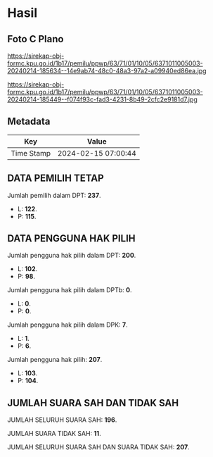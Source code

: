 # Hasil

## Foto C Plano

https://sirekap-obj-formc.kpu.go.id/1b17/pemilu/ppwp/63/71/01/10/05/6371011005003-20240214-185634--14e9ab74-48c0-48a3-97a2-a09940ed86ea.jpg

https://sirekap-obj-formc.kpu.go.id/1b17/pemilu/ppwp/63/71/01/10/05/6371011005003-20240214-185449--f074f93c-fad3-4231-8b49-2cfc2e9181d7.jpg


## Metadata

| Key        | Value               |
| ---------- | ------------------- |
| Time Stamp | 2024-02-15 07:00:44 |


## DATA PEMILIH TETAP

Jumlah pemilih dalam DPT: **237**.
 * L: **122**.
 * P: **115**.

## DATA PENGGUNA HAK PILIH

Jumlah pengguna hak pilih dalam DPT: **200**.
 * L: **102**.
 * P: **98**.

Jumlah pengguna hak pilih dalam DPTb: **0**.
 * L: **0**.
 * P: **0**.

Jumlah pengguna hak pilih dalam DPK: **7**.
 * L: **1**.
 * P: **6**.

Jumlah pengguna hak pilih: **207**.
 * L: **103**.
 * P: **104**.

## JUMLAH SUARA SAH DAN TIDAK SAH

JUMLAH SELURUH SUARA SAH: **196**.

JUMLAH SUARA TIDAK SAH: **11**.

JUMLAH SELURUH SUARA SAH DAN SUARA TIDAK SAH: **207**.


